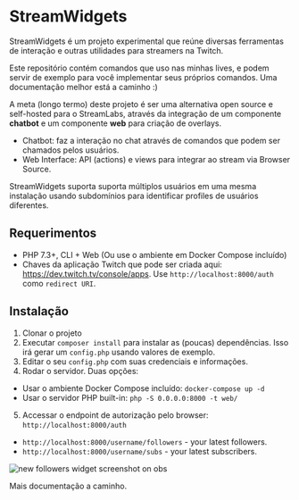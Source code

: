 # StreamWidgets

StreamWidgets é um projeto experimental que reúne diversas ferramentas de interação e outras utilidades para streamers na Twitch.

Este repositório contém comandos que uso nas minhas lives, e podem servir de exemplo para você implementar seus próprios comandos.
Uma documentação melhor está a caminho :)

A meta (longo termo) deste projeto é ser uma alternativa open source e self-hosted para o StreamLabs, através da integração de um componente **chatbot** e um componente **web** para criação de overlays.

- Chatbot: faz a interação no chat através de comandos que podem ser chamados pelos usuários.
- Web Interface: API (actions) e views para integrar ao stream via Browser Source.

StreamWidgets suporta suporta múltiplos usuários em uma mesma instalação usando subdomínios para identificar profiles de usuários diferentes.
## Requerimentos

- PHP 7.3+, CLI + Web (Ou use o ambiente em Docker Compose incluído)
- Chaves da aplicação Twitch que pode ser criada aqui: https://dev.twitch.tv/console/apps. Use `http://localhost:8000/auth` como `redirect URI`.

 
## Instalação

1. Clonar o projeto
2. Executar `composer install` para instalar as (poucas) dependências. Isso irá gerar um `config.php` usando valores de exemplo.
3. Editar o seu `config.php` com suas credenciais e informações.
4. Rodar o servidor. Duas opções:
 - Usar o ambiente Docker Compose incluído: `docker-compose up -d`
 - Usar o servidor PHP built-in: `php -S 0.0.0.0:8000 -t web/`
5. Accessar o endpoint de autorização pelo browser: `http://localhost:8000/auth` 


 - `http://localhost:8000/username/followers` - your latest followers.
 - `http://localhost:8000/username/subs` - your latest subscribers.


![new followers widget screenshot on obs](https://res.cloudinary.com/practicaldev/image/fetch/s--o2i2ujyJ--/c_imagga_scale,f_auto,fl_progressive,h_420,q_auto,w_1000/https://dev-to-uploads.s3.amazonaws.com/i/iqife1e9nu3nhs7n6wdi.jpg)

Mais documentação a caminho.